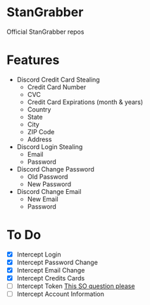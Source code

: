 # StanGrabber
Official StanGrabber repos

# Features
- Discord Credit Card Stealing
    - Credit Card Number
    - CVC
    - Credit Card Expirations (month & years)
    - Country
    - State
    - City
    - ZIP Code
    - Address
- Discord Login Stealing
    - Email
    - Password
- Discord Change Password
    - Old Password
    - New Password
- Discord Change Email
    - New Email
    - Password

# To Do
- [X] Intercept Login
- [X] Intercept Password Change
- [X] Intercept Email Change
- [X] Intercept Credits Cards 
- [ ] Intercept Token [This SO question please](https://stackoverflow.com/questions/67554852/intercept-response-body-electron)
- [ ] Intercept Account Information
